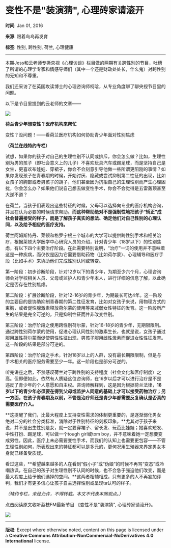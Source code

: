 # 变性不是"装演猜", 心理砖家请滚开

**时间**: Jan 01, 2016

**来源**: 跟着鸟鸟再发育

**标签**: 性别, 跨性别, 荷兰, 心理健康

---

本期Jess和云老师专撕央视《心理访谈》栏目做的两期有关跨性别的节目，吐槽了所谓的心理学专家和情感导师们（其中一个还是财政处处长，什么鬼）对跨性别的无知和不尊重。

我们还采访了在英国攻读博士的心理咨询师柯晗，从专业角度聊了聊央视节目里的问题。

以下是节目里提到的云老师的文章——

![](https://i.typlog.com/biaojiangfm/z_6a3c5034fd1961c7b9850f8238368ddf.jpg)

**荷兰青少年想变性？医疗机构来帮忙**

变性？没问题！——看荷兰医疗机构如何协助青少年面对性别焦虑

**（荷兰在线特约专栏）**

试想，如果你的孩子对自己的生理性别不认同或排斥，你会怎么做？比如，生理性别为男的孩子（即社会意义上的儿子）不喜欢玩具汽车或踢足球，而是坚持自己是女生，更喜欢布娃娃、穿裙子，你会不会刻意引导他做一些所谓更阳刚的事情？如果你发现孩子在青春期的时候，开始讨厌、隐藏或尝试抑制第二性征的出现，比如女孩子的胸部或者男孩子的胡子，他们甚至因为抗拒自己的生理性别而产生心理困扰，你会怎么办？如果他们说自己想去做变性手术，你会不会觉得是五雷轰顶甚至大逆不道？

在荷兰，当孩子们表现出这些特征的时候，父母可以选择向专业的医疗机构咨询，并且在认为必要的时候请求帮助。**而这种帮助绝对不是强制性地把孩子“矫正”成社会普遍接受的样子，而是了解孩子真实的想法、确定他们对自己性别的心理认同，以及给予相应的医疗支持。**

荷兰阿姆斯特丹、莱顿和格罗宁根三个城市的大学可以提供跨性别手术和相关治疗，根据莱顿大学医学中心研究人员的介绍，针对青少年（18岁以下）的性别焦虑，有以下四个主要治疗阶段。在此需要特别说明，“治疗”一词的使用并不意味着这是一种疾病，而仅仅是因为它需要借助药物（比如荷尔蒙）、心理辅导和医疗手段（比如手术）来协助他们完成性别认同或转变。

第一阶段：初步诊断阶段，针对12岁以下的青少年，为期至少六个月，心理咨询师会对学校相关人员、父母或监护人和青少年本人，进行详细的信息了解，以此确定是否存在性别焦虑。

第二阶段：扩展诊断阶段，针对12-16岁的青少年，为期最长可达4年。这一阶段的主要目的是协助抑制青春期的第二性征发育，比如对女孩子来说，用物理方式的束胸，或者促性腺激素释放荷尔蒙的使用等来减弱女性特征的发育。这一阶段所产生的结果是完全可逆的，只是抑制性征而并非改变性别。

第三阶段：治疗阶段之使用跨性别荷尔蒙，针对16-18岁的青少年，无期限限制。通过跨性别荷尔蒙的使用，促进心理认同性别的激素生长，也就是说，女孩子通过服用雄性荷尔蒙而促使男性性征出现，男孩子服用雌性激素而促进女性性征发育。这一阶段的结果是部分可逆的。

第四阶段：治疗阶段之手术，针对18岁以上的人群，没有最长期限限制，但是与手术相关的医疗服务需要至少一年。这一阶段也是部分可逆的。

听完讲座之后，不禁感叹荷兰对于跨性别的支持程度（社会文化和医疗制度）之高。但即便如此，依然有人质疑这位咨询师，在16岁以后才可以进行治疗是不是违反了青少年的个人意愿和自主权。咨询师解释到，这是因为根据荷兰法律，**16岁以下的青少年必须要在得到父母或监护人同意的基础上才可以接受药物治疗；另一方面，在孩子青春期及以前，不管是治疗师还是青少年都需要反复确认是否真的需要医疗介入。**

**这提醒了我们，比最大程度上支持变性需求的体制更重要的，是逐渐弱化男女绝对二分的社会分类标准，消除对于性别特征的刻板印象。**尤其对于孩子来说，并不是出生性别是女，就一定要穿裙子、留长发、玩芭比娃娃；她喜欢短发、中性打扮、踢足球，可以做一个tough girl或tom boy，并不意味着她一定想要变成男性。因此，医疗上未必需要变性手术，而我们的认知上也需要更包容——不管生理性别如何，所表现出来的特征都可以是多元的，更何况用生殖器来界定男女本身就已经备受质疑。

看过这些，**希望越来越多的人在看到“假小子”或“伪娘”的时候不再骂“变态”或冷嘲热讽，在自己的孩子对生理性别不认同的时候，也不会急于强迫他们改变，而是最大程度上给予他们选择的空间。**这两者相辅相成，只有更多的人不再妄加评判，我们才有更多信心让孩子自主选择性别或呈现ta认可的样子。

_（特约专栏，未经允许，不得转载。本文不代表本网观点。）_

点击阅读原文收听荔枝FM最新节目 《变性不是"装演猜", 心理砖家请滚开》。

![](https://i.typlog.com/biaojiangfm/z_783160792a48f80008f0a3b112527705.jpg)

---

**版权**: Except where otherwise noted, content on this page is licensed under a **Creative Commons Attribution-NonCommercial-NoDerivatives 4.0 International** license.